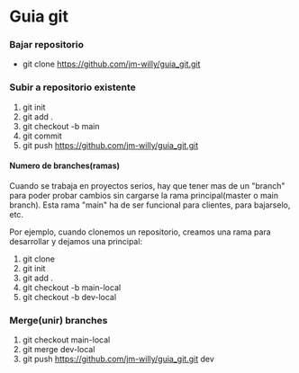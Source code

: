 # Guia git

### Bajar repositorio
- git clone https://github.com/jm-willy/guia_git.git

### Subir a repositorio existente
1. git init
2. git add .
3. git checkout -b main
4. git commit
5. git push https://github.com/jm-willy/guia_git.git

#### Numero de branches(ramas)
Cuando se trabaja en proyectos serios, hay que tener 
mas de un "branch" para poder probar cambios sin cargarse 
la rama principal(master o main branch). Esta rama "main"
ha de ser funcional para clientes, para bajarselo, etc.

Por ejemplo, cuando clonemos un repositorio, creamos
una rama para desarrollar y dejamos una principal:
1. git clone
2. git init
3. git add .
4. git checkout -b main-local
5. git checkout -b dev-local

### Merge(unir) branches
1. git checkout main-local
2. git merge dev-local
3. git push https://github.com/jm-willy/guia_git.git dev





